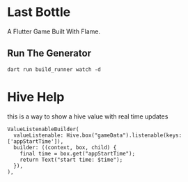 # Last Bottle

A Flutter Game Built With Flame.

## Run The Generator

```
dart run build_runner watch -d
```

# Hive Help

this is a way to show a hive value with real time updates

```
ValueListenableBuilder(
  valueListenable: Hive.box("gameData").listenable(keys: ['appStartTime']),
  builder: ((context, box, child) {
    final time = box.get("appStartTime");
    return Text("start time: $time");
  }),
),
```
